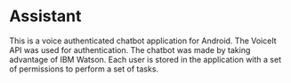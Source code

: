 # Assistant
This is a voice authenticated chatbot application for Android. The VoiceIt API was used for authentication. The chatbot was made by taking advantage of IBM Watson. Each user is stored in the application with a set of permissions to perform a set of tasks.
